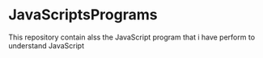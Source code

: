 # JavaScriptsPrograms
This repository contain alss the JavaScript program that i have perform to understand JavaScript
